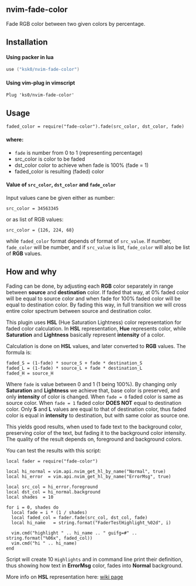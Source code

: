 ## nvim-fade-color
Fade RGB color between two given colors by percentage.


## Installation

#### Using packer in lua
```lua
use ("ksk0/nvim-fade-color")
```
#### Using vim-plug in vimscript
```
Plug 'ks0/nvim-fade-color'
```


## Usage
```
faded_color = require("fade-color").fade(src_color, dst_color, fade)
```

#### where:

- `fade` is number from 0 to 1 (representing percentage)
- src_color is color to be faded
- dst_color color to achieve when fade is 100% (fade = 1)
- faded_color is resulting (faded) color

#### Value of `src_color`, `dst_color` and `fade_color`

Input values cane be given either as number:
```
src_color = 34563345
```
or as list of RGB values:
```
src_color = {126, 224, 68}
```
while `faded_color` format depends of format of `src_value`. If number,
`fade_color` will be number, and if `src_value` is list, `fade_color`
will also be list of **RGB** values.


## How and why
Fading can be done, by adjusting each **RGB** color separately in range between
**source** and **destination** color. If faded that way, at 0% faded color will
be equal to source color and when fade for 100% faded color will be equal
to destination color. By fading this way, in full transition we will cross
entire color spectrum between source and destination color.

This plugin uses **HSL** (Hue Saturation Lightness) color representation for
faded color calculation. In **HSL** representation, **Hue** represents color,
while **Saturation** and **Lightness** basically represent **intensity** of
a color.

Calculation is done on **HSL** values, and later converted to **RGB** values.
The formula is:
```
faded_S = (1-fade) * source_S + fade * destination_S
faded_L = (1-fade) * source_L + fade * destination_L
faded_H = source_H
```
Where `fade` is value between 0 and 1 (1 being 100%). By changing only
**Saturation** and **Lightness** we achieve that, base color is preserved,
and only **intensity** of color is changed. When `fade = 0` faded color is
same as source color. When `fade = 1` faded color **DOES NOT** equal to
destination color. Only **S** and **L** values are equal to that of
destination color, thus faded color is equal in **intensity** to destination,
but with same color as source one.

This yields good results, when used to fade text to the background color,
preserving color of the text, but fading it to the background color intensity.
The quality of the result depends on, foreground and background colors.

You can test the results with this script:
```
local fader = require("fade-color")

local hi_normal = vim.api.nvim_get_hl_by_name("Normal", true)
local hi_error  = vim.api.nvim_get_hl_by_name("ErrorMsg", true)

local src_col = hi_error.foreground
local dst_col = hi_normal.background
local shades  = 10

for i = 0, shades do
  local fade = i * (1 / shades)
  local faded_col = fader.fade(src_col, dst_col, fade)
  local hi_name   = string.format("FaderTestHighlight_%02d", i)

  vim.cmd("highlight " .. hi_name .. " guifg=#" .. string.format("%06x", faded_col))
  vim.cmd("hi " .. hi_name)
end
```
Script will create 10 `Highlights` and in command line print their definition,
thus showing how text in **ErrorMsg** color, fades into **Normal** background.

More info on **HSL** representation here: [wiki page](https://en.wikipedia.org/wiki/HSL_and_HSV)

